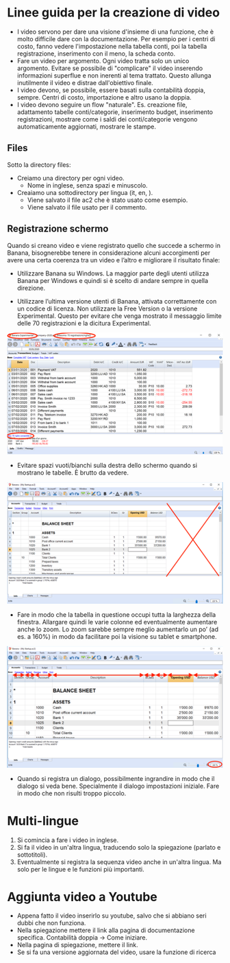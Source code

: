 # Linee guida per la creazione di video

* I video servono per dare una visione d'insieme di una funzione, che è molto difficile dare con la documentazione.
  Per esempio per i centri di costo, fanno vedere l'impostazione nella tabella conti, poi la tabella registrazione, inserimento con il meno, la scheda conto. 
* Fare un video per argomento. 
  Ogni video tratta solo un unico argomento. Evitare se possibile di "complicare" il video inserendo informazioni superflue e non inerenti al tema trattato. Questo allunga inutilmente il video e distrae dall'obiettivo finale.
* I video devono, se possibile, essere basati sulla contabilità doppia, sempre.
  Centri di costo, importazione e altro usano la doppia.
* I video devono seguire un flow "naturale". 
  Es. creazione file, adattamento tabelle conti/categorie, inserimento budget, inserimento registrazioni, mostrare come i saldi dei conti/categorie vengono automaticamente aggiornati, mostrare le stampe.

## Files

Sotto la directory files:
* Creiamo una directory per ogni video. 
  * Nome in inglese, senza spazi e minuscolo. 
* Creaiamo una sottodirectory per lingua (it, en, ).
  *  Viene salvato il file ac2 che è stato usato come esempio.
  *  Viene salvato il file usato per il commento.

## Registrazione schermo

Quando si creano video e viene registrato quello che succede a schermo in Banana, bisognerebbe tenere in considerazione alcuni accorgimenti per avere una certa coerenza tra un video e l’altro e migliorare il risultato finale:

* Utilizzare Banana su Windows. La maggior parte degli utenti utilizza Banana per Windows e quindi si è scelto di andare sempre in quella direzione.

* Utilizzare l’ultima versione utenti di Banana, attivata correttamente con un codice di licenza. Non utilizzare la Free Version o la versione Experimental. Questo per evitare che venga mostrato il messaggio limite delle 70 registrazioni e la dicitura Experimental.

![A test image](/images/img002.png)

* Evitare spazi vuoti/bianchi sulla destra dello schermo quando si mostrano le tabelle. È brutto da vedere. 

![A test image](/images/img003.png)

* Fare in modo che la tabella in questione occupi tutta la larghezza della finestra. Allargare quindi le varie colonne ed   eventualmente aumentare anche lo zoom. Lo zoom sarebbe sempre meglio aumentarlo un po’ (ad es. a 160%) in modo da facilitare poi la visione su tablet e smartphone.

![A test image](/images/img004.png)

* Quando si registra un dialogo, possibilmente ingrandire in modo che il dialogo si veda bene.
  Specialmente il dialogo impostazioni iniziale. Fare in modo che non risulti troppo piccolo.

# Multi-lingue

1. Si comincia a fare i video in inglese.
2. Si fa il video in un'altra lingua, traducendo solo la spiegazione (parlato e sottotitoli). 
3. Eventualmente si registra la sequenza video anche in un'altra lingua. 
   Ma solo per le lingue e le funzioni più importanti.

# Aggiunta video a Youtube

* Appena fatto il video inserirlo su youtube, salvo che si abbiano seri dubbi che non funziona.
* Nella spiegazione mettere il link alla pagina di documentazione specifica.
  Contabilità doppia -> Come iniziare. 
* Nella pagina di spiegazione, mettere il link.
* Se si fa una versione aggiornata del  video, usare la funzione di ricerca 

